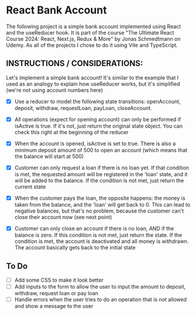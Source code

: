 # React Bank Account

The following project is a simple bank account implemented using React and the useReducer hook. It is part of the course "The Ultimate React Course 2024: React, Next.js, Redux & More" by Jonas Schmedtmann on Udemy. As all of the projects I chose to do it using Vite and TypeScript.

## INSTRUCTIONS / CONSIDERATIONS:
Let's implement a simple bank account! It's similar to the example that I used as an analogy to explain how useReducer works, but it's simplified (we're not using account numbers here)

- [X] Use a reducer to model the following state transitions: openAccount, deposit, withdraw, requestLoan, payLoan, closeAccount.

- [X] All operations (expect for opening account) can only be performed if isActive is true. If it's not, just return the original state object. You can check this right at the beginning of the reducer

- [X] When the account is opened, isActive is set to true. There is also a minimum deposit amount of 500 to open an account (which means that the balance will start at 500)

- [X] Customer can only request a loan if there is no loan yet. If that condition is met, the requested amount will be registered in the 'loan' state, and it will be added to the balance. If the condition is not met, just return the current state

- [X] When the customer pays the loan, the opposite happens: the money is taken from the balance, and the 'loan' will get back to 0. This can lead to negative balances, but that's no problem, because the customer can't close their account now (see next point)

- [X] Customer can only close an account if there is no loan, AND if the balance is zero. If this condition is not met, just return the state. If the condition is met, the account is deactivated and all money is withdrawn. The account basically gets back to the initial state

## To Do
- [ ] Add some CSS to make it look better
- [ ] Add inputs to the form to allow the user to input the amount to deposit, withdraw, request loan or pay loan
- [ ] Handle errors when the user tries to do an operation that is not allowed and show a message to the user